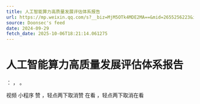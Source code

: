```yaml
---
title: 人工智能算力高质量发展评估体系报告
url: https://mp.weixin.qq.com/s?__biz=MjM5OTk4MDE2MA==&mid=2655256223&idx=1&sn=fffd3fbe5dd59bda2ac6da9379c11fa7
source: Doonsec's feed
date: 2024-09-29
fetch_date: 2025-10-06T18:21:14.061275
---
```


# 人工智能算力高质量发展评估体系报告

：
，
。

视频
小程序
赞
，轻点两下取消赞
在看
，轻点两下取消在看